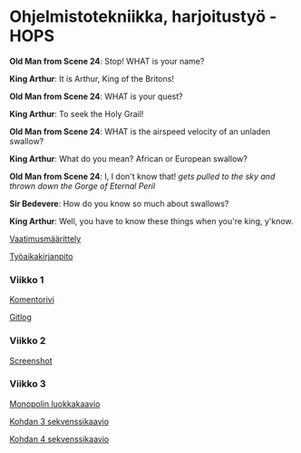 # Ohjelmistotekniikka, harjoitustyö - HOPS


**Old Man from Scene 24**: Stop! WHAT is your name?

**King Arthur**: It is Arthur, King of the Britons!

**Old Man from Scene 24**: WHAT is your quest?

**King Arthur**: To seek the Holy Grail!

**Old Man from Scene 24**: WHAT is the airspeed velocity of an unladen swallow?

**King Arthur**: What do you mean? African or European swallow?

**Old Man from Scene 24**: I, I don't know that! *gets pulled to the sky and thrown down the Gorge of Eternal Peril*

**Sir Bedevere**: How do you know so much about swallows?

**King Arthur**: Well, you have to know these things when you're king, y'know.

[Vaatimusmäärittely](https://github.com/tire95/HOPS/blob/master/dokumentointi/vaatimusmaarittely.md)

[Työaikakirjanpito](https://github.com/tire95/HOPS/blob/master/dokumentointi/tyoaikakirjanpito.md)

### Viikko 1

[Komentorivi](https://github.com/tire95/HOPS/blob/master/laskarit/viikko1/komentorivi.txt)

[Gitlog](https://github.com/tire95/HOPS/blob/master/laskarit/viikko1/gitlog.txt)

### Viikko 2

[Screenshot](https://github.com/tire95/HOPS/blob/master/laskarit/viikko2/Screenshot%20from%202019-03-19%2015-11-58.png)

### Viikko 3

[Monopolin luokkakaavio](https://github.com/tire95/HOPS/blob/master/laskarit/viikko3/Monopoli%20luokkakaavio.png)

[Kohdan 3 sekvenssikaavio](https://github.com/tire95/HOPS/blob/master/laskarit/viikko3/Kohta%203%2C%20kone%20sekvenssikaavio.png)

[Kohdan 4 sekvenssikaavio](https://github.com/tire95/HOPS/blob/master/laskarit/viikko3/Kohta%204%2C%20HSL%20sekvenssikaavio.png)
